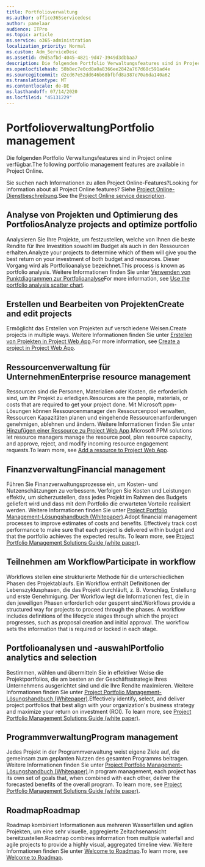 ```yaml
---
title: Portfolioverwaltung
ms.author: office365servicedesc
author: pamelaar
audience: ITPro
ms.topic: article
ms.service: o365-administration
localization_priority: Normal
ms.custom: Adm_ServiceDesc
ms.assetid: d9d5afbd-4045-4821-9d47-3949d3dbbaa7
description: Die folgenden Portfolio Verwaltungsfeatures sind in Project online verfügbar.
ms.openlocfilehash: 50b8ec7e0cd8a0a8366ee2842a767d68c591ad4e
ms.sourcegitcommit: d2cd67e52dd646b68bfbfd8a387e70a6da140a62
ms.translationtype: MT
ms.contentlocale: de-DE
ms.lasthandoff: 07/14/2020
ms.locfileid: "45131229"
---
```

# <a name="portfolio-management"></a><span data-ttu-id="79bf4-103">Portfolioverwaltung</span><span class="sxs-lookup"><span data-stu-id="79bf4-103">Portfolio management</span></span>

<span data-ttu-id="79bf4-104">Die folgenden Portfolio Verwaltungsfeatures sind in Project online verfügbar.</span><span class="sxs-lookup"><span data-stu-id="79bf4-104">The following portfolio management features are available in Project Online.</span></span>
  
<span data-ttu-id="79bf4-105">Sie suchen nach Informationen zu allen Project Online-Features?</span><span class="sxs-lookup"><span data-stu-id="79bf4-105">Looking for information about all Project Online features?</span></span> <span data-ttu-id="79bf4-106">Siehe [Project Online-Dienstbeschreibung](project-online-service-description.md).</span><span class="sxs-lookup"><span data-stu-id="79bf4-106">See the [Project Online service description](project-online-service-description.md).</span></span>
  
## <a name="analyze-projects-and-optimize-portfolio"></a><span data-ttu-id="79bf4-107">Analyse von Projekten und Optimierung des Portfolios</span><span class="sxs-lookup"><span data-stu-id="79bf4-107">Analyze projects and optimize portfolio</span></span>

<span data-ttu-id="79bf4-108">Analysieren Sie Ihre Projekte, um festzustellen, welche von Ihnen die beste Rendite für Ihre Investition sowohl im Budget als auch in den Ressourcen erhalten.</span><span class="sxs-lookup"><span data-stu-id="79bf4-108">Analyze your projects to determine which of them will give you the best return on your investment of both budget and resources.</span></span> <span data-ttu-id="79bf4-109">Dieser Vorgang wird als Portfolioanalyse bezeichnet.</span><span class="sxs-lookup"><span data-stu-id="79bf4-109">This process is known as portfolio analysis.</span></span> <span data-ttu-id="79bf4-110">Weitere Informationen finden Sie unter [Verwenden von Punktdiagrammen zur Portfolioanalyse](https://go.microsoft.com/fwlink/?LinkID=823665&amp;clcid=0x409)</span><span class="sxs-lookup"><span data-stu-id="79bf4-110">For more information, see [Use the portfolio analysis scatter chart](https://go.microsoft.com/fwlink/?LinkID=823665&amp;clcid=0x409).</span></span>
  
## <a name="create-and-edit-projects"></a><span data-ttu-id="79bf4-111">Erstellen und Bearbeiten von Projekten</span><span class="sxs-lookup"><span data-stu-id="79bf4-111">Create and edit projects</span></span>

<span data-ttu-id="79bf4-112">Ermöglicht das Erstellen von Projekten auf verschiedene Weisen.</span><span class="sxs-lookup"><span data-stu-id="79bf4-112">Create projects in multiple ways.</span></span> <span data-ttu-id="79bf4-113">Weitere Informationen finden Sie unter [Erstellen von Projekten in Project Web App](https://go.microsoft.com/fwlink/?LinkID=746895&amp;clcid=0x409).</span><span class="sxs-lookup"><span data-stu-id="79bf4-113">For more information, see [Create a project in Project Web App](https://go.microsoft.com/fwlink/?LinkID=746895&amp;clcid=0x409).</span></span>
  
## <a name="enterprise-resource-management"></a><span data-ttu-id="79bf4-114">Ressourcenverwaltung für Unternehmen</span><span class="sxs-lookup"><span data-stu-id="79bf4-114">Enterprise resource management</span></span>

<span data-ttu-id="79bf4-115">Ressourcen sind die Personen, Materialien oder Kosten, die erforderlich sind, um Ihr Projekt zu erledigen.</span><span class="sxs-lookup"><span data-stu-id="79bf4-115">Resources are the people, materials, or costs that are required to get your project done.</span></span> <span data-ttu-id="79bf4-116">Mit Microsoft ppm-Lösungen können Ressourcenmanager den Ressourcenpool verwalten, Ressourcen Kapazitäten planen und eingehende Ressourcenanforderungen genehmigen, ablehnen und ändern. Weitere Informationen finden Sie unter [Hinzufügen einer Ressource zu Project Web App](https://go.microsoft.com/fwlink/p/?LinkId=271320).</span><span class="sxs-lookup"><span data-stu-id="79bf4-116">Microsoft PPM solutions let resource managers manage the resource pool, plan resource capacity, and approve, reject, and modify incoming resource engagement requests.To learn more, see [Add a resource to Project Web App](https://go.microsoft.com/fwlink/p/?LinkId=271320).</span></span>
  
## <a name="financial-management"></a><span data-ttu-id="79bf4-117">Finanzverwaltung</span><span class="sxs-lookup"><span data-stu-id="79bf4-117">Financial management</span></span>

<span data-ttu-id="79bf4-p105">Führen Sie Finanzverwaltungsprozesse ein, um Kosten- und Nutzenschätzungen zu verbessern. Verfolgen Sie Kosten und Leistungen effektiv, um sicherzustellen, dass jedes Projekt im Rahmen des Budgets geliefert wird und dass mit dem Portfolio die erwarteten Vorteile realisiert werden. Weitere Informationen finden Sie unter [Project Portfolio Management-Lösungshandbuch (Whitepaper)](https://go.microsoft.com/fwlink/p/?LinkId=402633).</span><span class="sxs-lookup"><span data-stu-id="79bf4-p105">Adopt financial management processes to improve estimates of costs and benefits. Effectively track cost performance to make sure that each project is delivered within budget and that the portfolio achieves the expected results. To learn more, see [Project Portfolio Management Solutions Guide (white paper)](https://go.microsoft.com/fwlink/p/?LinkId=402633).</span></span>
  
## <a name="participate-in-workflow"></a><span data-ttu-id="79bf4-121">Teilnehmen am Workflow</span><span class="sxs-lookup"><span data-stu-id="79bf4-121">Participate in workflow</span></span>

<span data-ttu-id="79bf4-p106">Workflows stellen eine strukturierte Methode für die unterschiedlichen Phasen des Projektablaufs. Ein Workflow enthält Definitionen der Lebenszyklusphasen, die das Projekt durchläuft, z. B. Vorschlag, Erstellung und erste Genehmigung. Der Workflow legt die Informationen fest, die in den jeweiligen Phasen erforderlich oder gesperrt sind.</span><span class="sxs-lookup"><span data-stu-id="79bf4-p106">Workflows provide a structured way for projects to proceed through the phases. A workflow includes definitions of the lifecycle stages through which the project progresses, such as proposal creation and initial approval. The workflow sets the information that is required or locked in each stage.</span></span>
  
## <a name="portfolio-analytics-and-selection"></a><span data-ttu-id="79bf4-125">Portfolioanalysen und -auswahl</span><span class="sxs-lookup"><span data-stu-id="79bf4-125">Portfolio analytics and selection</span></span>

<span data-ttu-id="79bf4-p107">Bestimmen, wählen und übermitteln Sie in effektiver Weise die Projektportfolios, die am besten an der Geschäftsstrategie Ihres Unternehmens ausgerichtet sind und die Ihre Rendite maximieren. Weitere Informationen finden Sie unter [Project Portfolio Management-Lösungshandbuch (Whitepaper)](https://go.microsoft.com/fwlink/p/?LinkId=402633).</span><span class="sxs-lookup"><span data-stu-id="79bf4-p107">Effectively identify, select, and deliver project portfolios that best align with your organization's business strategy and maximize your return on investment (ROI). To learn more, see [Project Portfolio Management Solutions Guide (white paper)](https://go.microsoft.com/fwlink/p/?LinkId=402633).</span></span>
  
## <a name="program-management"></a><span data-ttu-id="79bf4-128">Programmverwaltung</span><span class="sxs-lookup"><span data-stu-id="79bf4-128">Program management</span></span>

<span data-ttu-id="79bf4-p108">Jedes Projekt in der Programmverwaltung weist eigene Ziele auf, die gemeinsam zum geplanten Nutzen des gesamten Programms beitragen. Weitere Informationen finden Sie unter [Project Portfolio Management-Lösungshandbuch (Whitepaper)](https://go.microsoft.com/fwlink/p/?LinkId=402633).</span><span class="sxs-lookup"><span data-stu-id="79bf4-p108">In program management, each project has its own set of goals that, when combined with each other, deliver the forecasted benefits of the overall program. To learn more, see [Project Portfolio Management Solutions Guide (white paper)](https://go.microsoft.com/fwlink/p/?LinkId=402633).</span></span>
  
## <a name="roadmap"></a><span data-ttu-id="79bf4-131">Roadmap</span><span class="sxs-lookup"><span data-stu-id="79bf4-131">Roadmap</span></span>

<span data-ttu-id="79bf4-132">Roadmap kombiniert Informationen aus mehreren Wasserfällen und agilen Projekten, um eine sehr visuelle, aggregierte Zeitachsenansicht bereitzustellen.</span><span class="sxs-lookup"><span data-stu-id="79bf4-132">Roadmap combines information from multiple waterfall and agile projects to provide a highly visual, aggregated timeline view.</span></span> <span data-ttu-id="79bf4-133">Weitere Informationen finden Sie unter [Welcome to Roadmap](https://support.office.com/article/video-welcome-to-roadmap-57764149-51b8-468f-a50d-9ea6a4fd835a).</span><span class="sxs-lookup"><span data-stu-id="79bf4-133">To learn more, see [Welcome to Roadmap](https://support.office.com/article/video-welcome-to-roadmap-57764149-51b8-468f-a50d-9ea6a4fd835a).</span></span>

